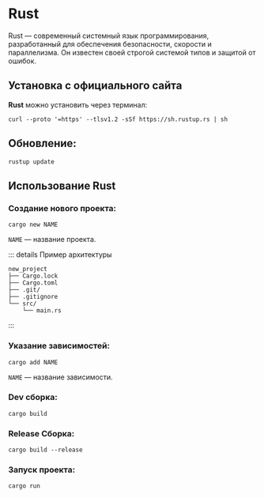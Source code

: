 # Rust

Rust — современный системный язык программирования, разработанный для обеспечения безопасности, скорости и параллелизма. Он известен своей строгой системой типов и защитой от ошибок.

## Установка с официального сайта

**Rust** можно установить через терминал:

```shell
curl --proto '=https' --tlsv1.2 -sSf https://sh.rustup.rs | sh
```

## Обновление:

```shell
rustup update
```

## Использование Rust

### Создание нового проекта:

```shell
cargo new NAME
```

`NAME` — название проекта.

::: details Пример архитектуры 
```shell
new_project
├── Cargo.lock
├── Cargo.toml
├── .git/
├── .gitignore
└── src/
    └── main.rs
```
:::

### Указание зависимостей:

```shell
cargo add NAME
```

`NAME` — название зависимости.

### Dev сборка:

```shell
cargo build
```

### Release Сборка:

```shell
cargo build --release
```

### Запуск проекта:

```shell
cargo run
```
